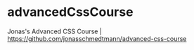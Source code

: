 # advancedCssCourse
Jonas's Advanced CSS Course | https://github.com/jonasschmedtmann/advanced-css-course
